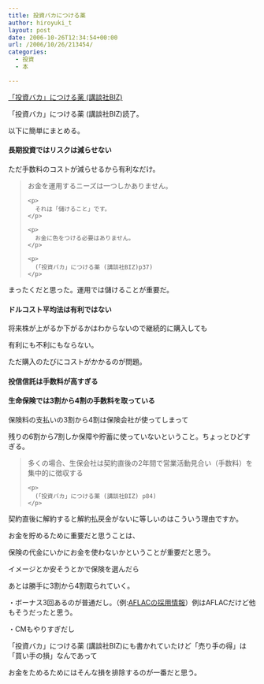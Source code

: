```yaml
---
title: 投資バカにつける薬
author: hiroyuki_t
layout: post
date: 2006-10-26T12:34:54+00:00
url: /2006/10/26/213454/
categories:
  - 投資
  - 本

---
```

<div class="section">
  <div data-role="amazonjs" data-asin="4062820102" data-locale="JP" data-tmpl="" data-img-size="" class="asin_4062820102_JP_ amazonjs_item">
    <div class="amazonjs_indicator">
      <span class="amazonjs_indicator_img"></span><a class="amazonjs_indicator_title" href="http://www.amazon.co.jp/%E3%80%8C%E6%8A%95%E8%B3%87%E3%83%90%E3%82%AB%E3%80%8D%E3%81%AB%E3%81%A4%E3%81%91%E3%82%8B%E8%96%AC-%E8%AC%9B%E8%AB%87%E7%A4%BEBIZ-%E5%B1%B1%E5%B4%8E-%E5%85%83/dp/4062820102%3FSubscriptionId%3DAKIAJBFZIALNBJJP2WRQ%26tag%3Dtflare-22%26linkCode%3Dxm2%26camp%3D2025%26creative%3D165953%26creativeASIN%3D4062820102">「投資バカ」につける薬 (講談社BIZ)</a><span class="amazonjs_indicator_footer"></span>
    </div>
  </div></p> 
  
  <p>
    「投資バカ」につける薬 (講談社BIZ)読了。
  </p>
  
  <p>
    以下に簡単にまとめる。
  </p>
  
  <p>
  </p>
  
  <h4>
    長期投資ではリスクは減らせない
  </h4>
  
  <p>
    ただ手数料のコストが減らせるから有利なだけ。
  </p>
  
  <blockquote>
    <p>
      お金を運用するニーズは一つしかありません。
    </p>
    
    <p>
      それは「儲けること」です。
    </p>
    
    <p>
      お金に色をつける必要はありません。
    </p>
    
    <p>
      (「投資バカ」につける薬 (講談社BIZ)p37)
    </p>
  </blockquote>
  
  <p>
    まったくだと思った。運用では儲けることが重要だ。
  </p>
  
  <p>
  </p>
  
  <h4>
    ドルコスト平均法は有利ではない
  </h4>
  
  <p>
    将来株が上がるか下がるかはわからないので継続的に購入しても
  </p>
  
  <p>
    有利にも不利にもならない。
  </p>
  
  <p>
    ただ購入のたびにコストがかかるのが問題。
  </p>
  
  <p>
  </p>
  
  <h4>
    投信信託は手数料が高すぎる
  </h4>
  
  <p>
  </p>
  
  <h4>
    生命保険では3割から4割の手数料を取っている
  </h4>
  
  <p>
    保険料の支払いの3割から4割は保険会社が使ってしまって
  </p>
  
  <p>
    残りの6割から7割しか保障や貯蓄に使っていないということ。ちょっとひどすぎる。
  </p>
  
  <blockquote>
    <p>
      多くの場合、生保会社は契約直後の2年間で営業活動見合い（手数料）を集中的に徴収する
    </p>
    
    <p>
      (「投資バカ」につける薬 (講談社BIZ) p84)
    </p>
  </blockquote>
  
  <p>
    契約直後に解約すると解約払戻金がないに等しいのはこういう理由ですか。
  </p>
  
  <p>
  </p>
  
  <p>
    お金を貯めるために重要だと思うことは、
  </p>
  
  <p>
    保険の代金にいかにお金を使わないかということが重要だと思う。
  </p>
  
  <p>
    イメージとか安そうとかで保険を選んだら
  </p>
  
  <p>
    あとは勝手に3割から4割取られていく。
  </p>
  
  <p>
    ・ボーナス3回あるのが普通だし。（例:<a href="http://rikunabi-next.yahoo.co.jp/rnc/docs/cp_s01800.jsp?rqmt_id=0003362071" target="_blank">AFLACの採用情報</a>）例はAFLACだけど他もそうだったと思う。
  </p>
  
  <p>
    ・CMもやりすぎだし
  </p>
  
  <p>
    「投資バカ」につける薬 (講談社BIZ)にも書かれていたけど「売り手の得」は「買い手の損」なんであって
  </p>
  
  <p>
    お金をためるためにはそんな損を排除するのが一番だと思う。
  </p>
</div>